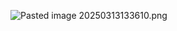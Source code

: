 ![Pasted image 20250313133610.png](ml_interview_prep_notes/Interview_prep/DL/Q&A/attachments/Pasted%20image%2020250313133610.png)